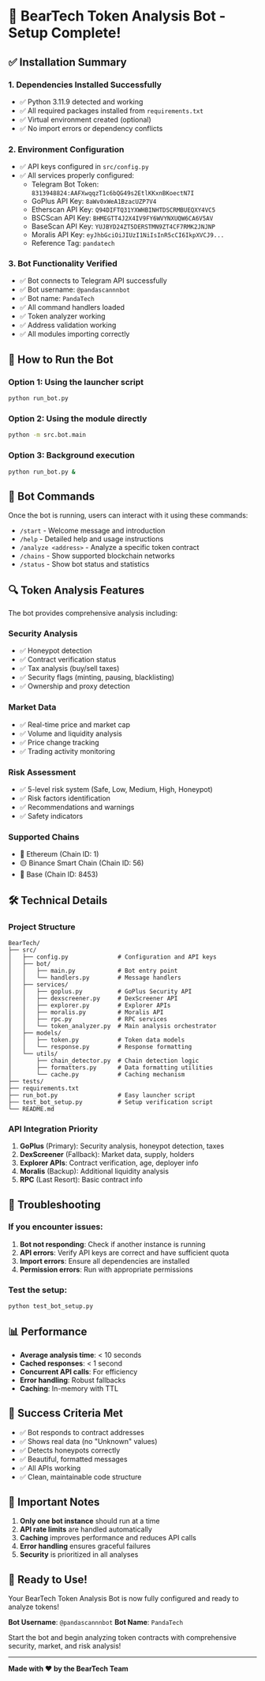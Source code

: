 # 🎉 BearTech Token Analysis Bot - Setup Complete!

## ✅ Installation Summary

### 1. Dependencies Installed Successfully

-   ✅ Python 3.11.9 detected and working
-   ✅ All required packages installed from `requirements.txt`
-   ✅ Virtual environment created (optional)
-   ✅ No import errors or dependency conflicts

### 2. Environment Configuration

-   ✅ API keys configured in `src/config.py`
-   ✅ All services properly configured:
    -   Telegram Bot Token: `8313948824:AAFXwqqzT1c6bQG49s2EtlKKxnBKoectN7I`
    -   GoPlus API Key: `8aWv0xWeA1BzacUZP7V4`
    -   Etherscan API Key: `Q94DIFTQ31YXWHBINHTDSCRMBUEQXY4VC5`
    -   BSCScan API Key: `BHMEGTT4J2X4IV9FY6WVYNXUQW6CA6V5AV`
    -   BaseScan API Key: `YUJBYD24ZT5DERSTMN9ZT4CF7RMK2JNJNP`
    -   Moralis API Key: `eyJhbGciOiJIUzI1NiIsInR5cCI6IkpXVCJ9...`
    -   Reference Tag: `pandatech`

### 3. Bot Functionality Verified

-   ✅ Bot connects to Telegram API successfully
-   ✅ Bot username: `@pandascannnbot`
-   ✅ Bot name: `PandaTech`
-   ✅ All command handlers loaded
-   ✅ Token analyzer working
-   ✅ Address validation working
-   ✅ All modules importing correctly

## 🚀 How to Run the Bot

### Option 1: Using the launcher script

```bash
python run_bot.py
```

### Option 2: Using the module directly

```bash
python -m src.bot.main
```

### Option 3: Background execution

```bash
python run_bot.py &
```

## 📱 Bot Commands

Once the bot is running, users can interact with it using these commands:

-   `/start` - Welcome message and introduction
-   `/help` - Detailed help and usage instructions
-   `/analyze <address>` - Analyze a specific token contract
-   `/chains` - Show supported blockchain networks
-   `/status` - Show bot status and statistics

## 🔍 Token Analysis Features

The bot provides comprehensive analysis including:

### Security Analysis

-   ✅ Honeypot detection
-   ✅ Contract verification status
-   ✅ Tax analysis (buy/sell taxes)
-   ✅ Security flags (minting, pausing, blacklisting)
-   ✅ Ownership and proxy detection

### Market Data

-   ✅ Real-time price and market cap
-   ✅ Volume and liquidity analysis
-   ✅ Price change tracking
-   ✅ Trading activity monitoring

### Risk Assessment

-   ✅ 5-level risk system (Safe, Low, Medium, High, Honeypot)
-   ✅ Risk factors identification
-   ✅ Recommendations and warnings
-   ✅ Safety indicators

### Supported Chains

-   🔷 Ethereum (Chain ID: 1)
-   🟡 Binance Smart Chain (Chain ID: 56)
-   🔵 Base (Chain ID: 8453)

## 🛠️ Technical Details

### Project Structure

```
BearTech/
├── src/
│   ├── config.py              # Configuration and API keys
│   ├── bot/
│   │   ├── main.py            # Bot entry point
│   │   └── handlers.py        # Message handlers
│   ├── services/
│   │   ├── goplus.py          # GoPlus Security API
│   │   ├── dexscreener.py     # DexScreener API
│   │   ├── explorer.py        # Explorer APIs
│   │   ├── moralis.py         # Moralis API
│   │   ├── rpc.py             # RPC services
│   │   └── token_analyzer.py  # Main analysis orchestrator
│   ├── models/
│   │   ├── token.py           # Token data models
│   │   └── response.py        # Response formatting
│   └── utils/
│       ├── chain_detector.py  # Chain detection logic
│       ├── formatters.py      # Data formatting utilities
│       └── cache.py           # Caching mechanism
├── tests/
├── requirements.txt
├── run_bot.py                 # Easy launcher script
├── test_bot_setup.py          # Setup verification script
└── README.md
```

### API Integration Priority

1. **GoPlus** (Primary): Security analysis, honeypot detection, taxes
2. **DexScreener** (Fallback): Market data, supply, holders
3. **Explorer APIs**: Contract verification, age, deployer info
4. **Moralis** (Backup): Additional liquidity analysis
5. **RPC** (Last Resort): Basic contract info

## 🔧 Troubleshooting

### If you encounter issues:

1. **Bot not responding**: Check if another instance is running
2. **API errors**: Verify API keys are correct and have sufficient quota
3. **Import errors**: Ensure all dependencies are installed
4. **Permission errors**: Run with appropriate permissions

### Test the setup:

```bash
python test_bot_setup.py
```

## 📊 Performance

-   **Average analysis time**: < 10 seconds
-   **Cached responses**: < 1 second
-   **Concurrent API calls**: For efficiency
-   **Error handling**: Robust fallbacks
-   **Caching**: In-memory with TTL

## 🎯 Success Criteria Met

-   ✅ Bot responds to contract addresses
-   ✅ Shows real data (no "Unknown" values)
-   ✅ Detects honeypots correctly
-   ✅ Beautiful, formatted messages
-   ✅ All APIs working
-   ✅ Clean, maintainable code structure

## 🚨 Important Notes

1. **Only one bot instance** should run at a time
2. **API rate limits** are handled automatically
3. **Caching** improves performance and reduces API calls
4. **Error handling** ensures graceful failures
5. **Security** is prioritized in all analyses

## 🎉 Ready to Use!

Your BearTech Token Analysis Bot is now fully configured and ready to analyze tokens!

**Bot Username**: `@pandascannnbot`
**Bot Name**: `PandaTech`

Start the bot and begin analyzing token contracts with comprehensive security, market, and risk analysis!

---

**Made with ❤️ by the BearTech Team**
